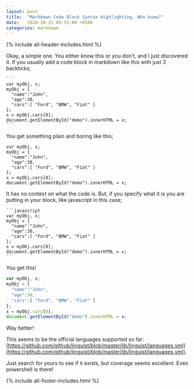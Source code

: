 ```yaml
---
layout: post
title:  "Markdown Code Block Syntax Highlighting. Who knew?"
date:   2020-10-31 09:55:00 +0100
categories: markdown
---
```


{% include all-header-includes.html %}

Okay, a simple one. You either know this or you don't, and I just discovered it. If you usually add a code block in markdown like this with just 3 backticks;

````
```
var myObj, x;
myObj = {
  "name":"John",
  "age":30,
  "cars":[ "Ford", "BMW", "Fiat" ]
};
x = myObj.cars[0];
document.getElementById("demo").innerHTML = x;
```
````

You get something plain and boring like this;

```
var myObj, x;
myObj = {
  "name":"John",
  "age":30,
  "cars":[ "Ford", "BMW", "Fiat" ]
};
x = myObj.cars[0];
document.getElementById("demo").innerHTML = x;
```

It has no context on what the code is. But, if you specify what it is you are putting in your block, like javascript in this case;

````
```javascript
var myObj, x;
myObj = {
  "name":"John",
  "age":30,
  "cars":[ "Ford", "BMW", "Fiat" ]
};
x = myObj.cars[0];
document.getElementById("demo").innerHTML = x;
```
```` 

You get this!

```javascript
var myObj, x;
myObj = {
  "name":"John",
  "age":30,
  "cars":[ "Ford", "BMW", "Fiat" ]
};
x = myObj.cars[0];
document.getElementById("demo").innerHTML = x;
```

Way better!

This seems to be the official languages supported so far: [https://github.com/github/linguist/blob/master/lib/linguist/languages.yml](https://github.com/github/linguist/blob/master/lib/linguist/languages.yml). 

Just search for yours to see if it exists, but coverage seems excellent. Even powershell is there!

{% include all-footer-includes.html %}